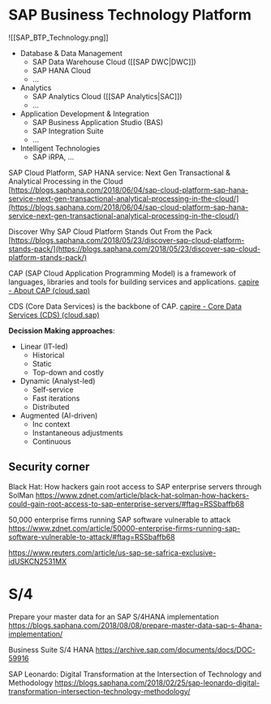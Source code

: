 # SAP Business Technology Platform


![[SAP_BTP_Technology.png]]


- Database & Data Management
	- SAP Data Warehouse Cloud ([[SAP DWC|DWC]])
	- SAP HANA Cloud
	- ...
- Analytics
	- SAP Analytics Cloud ([[SAP Analytics|SAC]])
	- ...
- Application Development & Integration
	- SAP Business Application Studio (BAS)
	- SAP Integration Suite
	- ...
- Intelligent Technologies
	- SAP iRPA, ...

SAP Cloud Platform, SAP HANA service: Next Gen Transactional & Analytical Processing in the Cloud [https://blogs.saphana.com/2018/06/04/sap-cloud-platform-sap-hana-service-next-gen-transactional-analytical-processing-in-the-cloud/](https://blogs.saphana.com/2018/06/04/sap-cloud-platform-sap-hana-service-next-gen-transactional-analytical-processing-in-the-cloud/)  

Discover Why SAP Cloud Platform Stands Out From the Pack [https://blogs.saphana.com/2018/05/23/discover-sap-cloud-platform-stands-pack/](https://blogs.saphana.com/2018/05/23/discover-sap-cloud-platform-stands-pack/)


CAP (SAP Cloud Application Programming Model) is a framework of languages, libraries and tools for building services and applications.
[capire - About CAP (cloud.sap)](https://cap.cloud.sap/docs/about/)

CDS (Core Data Services) is the backbone of CAP.
[capire - Core Data Services (CDS) (cloud.sap)](https://cap.cloud.sap/docs/cds/)

**Decission Making approaches**:
- Linear (IT-led)
	- Historical
	- Static
	- Top-down and costly
- Dynamic (Analyst-led)
	- Self-service
	- Fast iterations
	- Distributed
- Augmented (AI-driven)
	- Inc context
	- Instantaneous adjustments
	- Continuous


## Security corner

Black Hat: How hackers gain root access to SAP enterprise servers through SolMan https://www.zdnet.com/article/black-hat-solman-how-hackers-could-gain-root-access-to-sap-enterprise-servers/#ftag=RSSbaffb68

50,000 enterprise firms running SAP software vulnerable to attack  https://www.zdnet.com/article/50000-enterprise-firms-running-sap-software-vulnerable-to-attack/#ftag=RSSbaffb68

https://www.reuters.com/article/us-sap-se-safrica-exclusive-idUSKCN2531MX

# S/4

Prepare your master data for an SAP S/4HANA implementation https://blogs.saphana.com/2018/08/08/prepare-master-data-sap-s-4hana-implementation/

Business Suite S/4 HANA https://archive.sap.com/documents/docs/DOC-59916



SAP Leonardo: Digital Transformation at the Intersection of Technology and Methodology https://blogs.saphana.com/2018/02/25/sap-leonardo-digital-transformation-intersection-technology-methodology/

